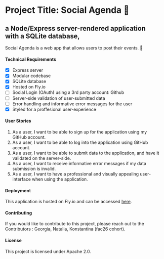 # Project Title: Social Agenda 🥳 



## a Node/Express server-rendered application with a SQLite database,
Social Agenda is a web app that allows users to post their events. 💃

#### Technical Requirements 

- [x] Express server
- [x] Modular codebase
- [x] SQLite database
- [x] Hosted on Fly.io
- [ ] Social Login (OAuth) using a 3rd party account: Github
- [ ] Server-side validation of user-submitted data
- [ ] Error handling and informative error messages for the user
- [x] Styled for a proffesional user-experience

#### User Stories

1. As a user, I want to be able to sign up for the application using my GitHub account.
2. As a user, I want to be able to log into the application using GitHub account.
3. As a user, I want to be able to submit data to the application, and have it validated on the server-side.
4. As a user, I want to receive informative error messages if my data submission is invalid.
5. As a user, I want to have a professional and visually appealing user-interface when using the application.

#### Deployment

This application is hosted on Fly.io and can be accessed [here](https://fly.io/apps/frosty-sky-4626).

#### Contributing

If you would like to contribute to this project, please reach out to the Contributors : Georgia, Natalia, Konstantina (fac26 cohort).

#### License

This project is licensed under Apache 2.0.




